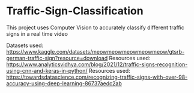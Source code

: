 # Traffic-Sign-Classification

This project uses Computer Vision to accurately classify different traffic signs in a real time video

Datasets used: https://www.kaggle.com/datasets/meowmeowmeowmeowmeow/gtsrb-german-traffic-sign?resource=download
Resources used: https://www.analyticsvidhya.com/blog/2021/12/traffic-signs-recognition-using-cnn-and-keras-in-python/
Resources used: https://towardsdatascience.com/recognizing-traffic-signs-with-over-98-accuracy-using-deep-learning-86737aedc2ab
